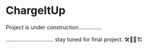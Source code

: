 # ChargeItUp
Project is under construction............... 

............................... stay tuned for final project. 
🛠️👷‍♀️🏗️

